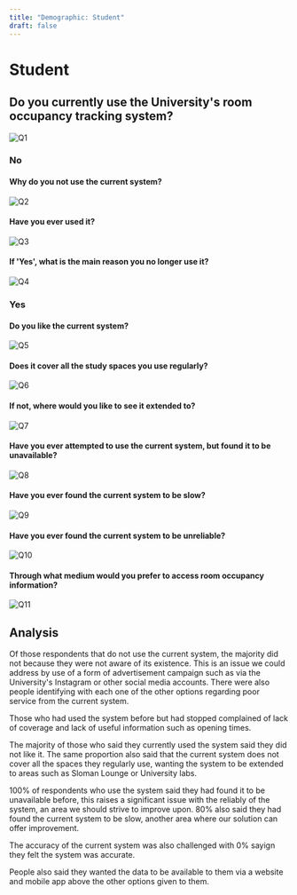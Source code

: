 ```yaml
---
title: "Demographic: Student"
draft: false
---
```


# Student

## Do you currently use the University's room occupancy tracking system?

![Q1](/img/SINTQ1.png)

### No 

#### Why do you not use the current system?

![Q2](/img/SINTQ2.png)

#### Have you ever used it?

![Q3](/img/SINTQ3.png)

#### If 'Yes', what is the main reason you no longer use it? 

![Q4](/img/SINTQ4.png)

### Yes

#### Do you like the current system?

![Q5](/img/SINTQ5.png)

#### Does it cover all the study spaces you use regularly?

![Q6](/img/SINTQ6.png)

#### If not, where would you like to see it extended to? 

![Q7](/img/SINTQ7.png)

#### Have you ever attempted to use the current system, but found it to be unavailable? 

![Q8](/img/SINTQ8.png)

#### Have you ever found the current system to be slow?

![Q9](/img/SINTQ9.png)

#### Have you ever found the current system to be unreliable?

![Q10](/img/SINTQ10.png)

#### Through what medium would you prefer to access room occupancy information?

![Q11](/img/SINTQ11.png)


## Analysis

Of those respondents that do not use the current system, the majority did not because they were not aware of its existence. This is an issue we could address by use of a form of advertisement campaign such as via the University's Instagram or other social media accounts. There were also people identifying with each one of the other options regarding poor service from the current system.

Those who had used the system before but had stopped complained of lack of coverage and lack of useful information such as opening times.

The majority of those who said they currently used the system said they did not like it. The same proportion also said that the current system does not cover all the spaces they regularly use, wanting the system to be extended to areas such as Sloman Lounge or University labs.

100% of respondents who use the system said they had found it to be unavailable before, this raises a significant issue with the reliably of the system, an area we should strive to improve upon.
80% also said they had found the current system to be slow, another area where our solution can offer improvement.

The accuracy of the current system was also challenged with 0% sayign they felt the system was accurate.

People also said they wanted the data to be available to them via a website and mobile app above the other options given to them.

